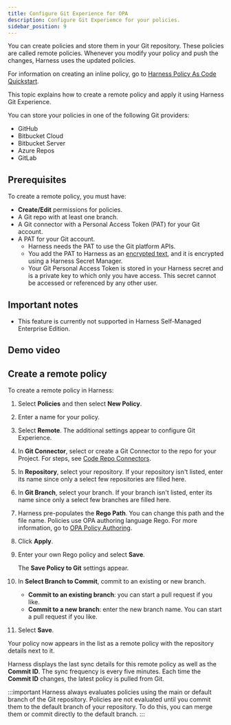 ```yaml
---
title: Configure Git Experience for OPA
description: Configure Git Experiemce for your policies.
sidebar_position: 9
---
```



You can create policies and store them in your Git repository. These policies are called remote policies.
Whenever you modify your policy and push the changes, Harness uses the updated policies.

For information on creating an inline policy, go to [Harness Policy As Code Quickstart](/docs/platform/governance/policy-as-code/harness-governance-quickstart).

This topic explains how to create a remote policy and apply it using Harness Git Experience.

You can store your policies in one of the following Git providers: 
- GitHub
- Bitbucket Cloud
- Bitbucket Server
- Azure Repos
- GitLab

## Prerequisites
To create a remote policy, you must have:
- **Create/Edit** permissions for policies.
- A Git repo with at least one branch.
- A Git connector with a Personal Access Token (PAT) for your Git account.​​
- A PAT for your Git account.
  - Harness needs the PAT to use the Git platform APIs.
  - You add the PAT to Harness as an [encrypted text](/docs/platform/secrets/add-use-text-secrets), and it is encrypted using a Harness Secret Manager.
  - Your Git Personal Access Token is stored in your Harness secret and is a private key to which only you have access. This secret cannot be accessed or referenced by any other user.

## Important notes

- This feature is currently not supported in Harness Self-Managed Enterprise Edition.

## Demo video

<docvideo src="https://www.loom.com/share/ce2ad5d95b464daa941da264cc43795a?sid=a28b9465-0915-45ed-85e5-62f7dbcdcd8c"/>

## Create a remote policy

To create a remote policy in Harness: 

1. Select **Policies** and then select **New Policy**.
2. Enter a name for your policy.
3. Select **Remote**. The additional settings appear to configure Git Experience.
4. In **Git Connector**, select or create a Git Connector to the repo for your Project. For steps, see [Code Repo Connectors](../../7_Connectors/Code-Repositories/connect-to-code-repo.md).
5. In **Repository**, select your repository. If your repository isn't listed, enter its name since only a select few repositories are filled here.
6. In **Git Branch**, select your branch. If your branch isn't listed, enter its name since only a select few branches are filled here.
7. Harness pre-populates the **Rego Path**. You can change this path and the file name.
   Policies use OPA authoring language Rego. For more information, go to [OPA Policy Authoring](https://academy.styra.com/courses/opa-rego).
8. Click **Apply**.
9. Enter your own Rego policy and select **Save**.

    The **Save Policy to Git** settings appear.

10. In **Select Branch to Commit**, commit to an existing or new branch.

    - **Commit to an existing branch**: you can start a pull request if you like.
    - **Commit to a new branch**: enter the new branch name. You can start a pull request if you like.
12. Select **Save**.

   Your policy now appears in the list as a remote policy with the repository details next to it.

Harness displays the last sync details for this remote policy as well as the **Commit ID**. The sync frequency is every five minutes. Each time the **Commit ID** changes, the latest policy is pulled from Git. 


:::important
Harness always evaluates policies using the main or default branch of the Git repository. Policies are not evaluated until you commit them to the default branch of your repository. To do this, you can merge them or commit directly to the default branch.
:::
